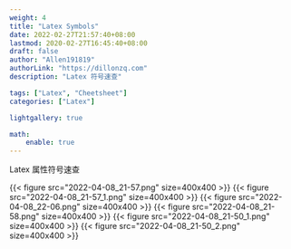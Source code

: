```yaml
---
weight: 4
title: "Latex Symbols"
date: 2022-02-27T21:57:40+08:00
lastmod: 2020-02-27T16:45:40+08:00
draft: false
author: "Allen191819"
authorLink: "https://dillonzq.com"
description: "Latex 符号速查"

tags: ["Latex", "Cheetsheet"]
categories: ["Latex"]

lightgallery: true

math:
    enable: true
---
```





Latex 属性符号速查

<!--more-->


{{< figure src="2022-04-08_21-57.png" size=400x400 >}}
{{< figure src="2022-04-08_21-57_1.png" size=400x400 >}}
{{< figure src="2022-04-08_22-06.png" size=400x400 >}}
{{< figure src="2022-04-08_21-58.png" size=400x400 >}}
{{< figure src="2022-04-08_21-50_1.png" size=400x400 >}}
{{< figure src="2022-04-08_21-50_2.png" size=400x400 >}}


